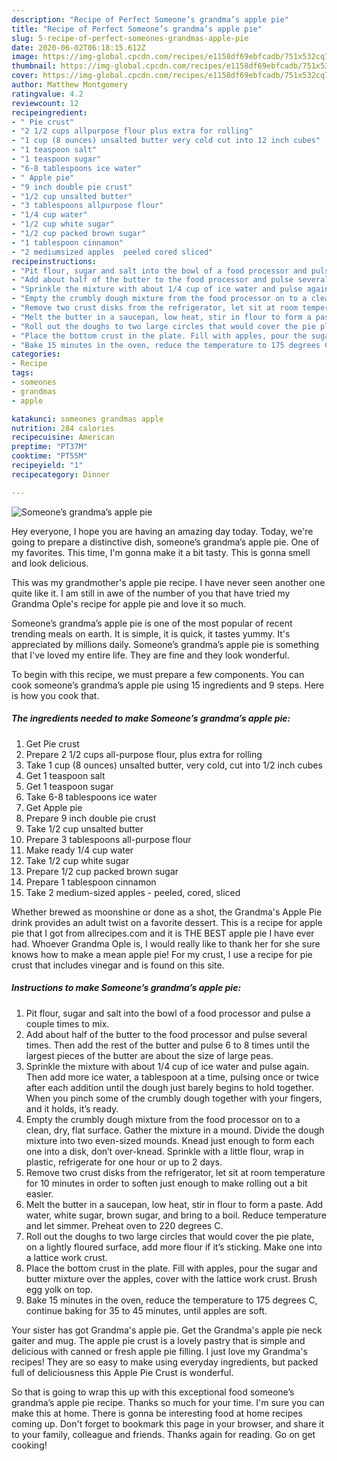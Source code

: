```yaml
---
description: "Recipe of Perfect Someone’s grandma’s apple pie"
title: "Recipe of Perfect Someone’s grandma’s apple pie"
slug: 5-recipe-of-perfect-someones-grandmas-apple-pie
date: 2020-06-02T06:18:15.612Z
image: https://img-global.cpcdn.com/recipes/e1158df69ebfcadb/751x532cq70/someones-grandmas-apple-pie-recipe-main-photo.jpg
thumbnail: https://img-global.cpcdn.com/recipes/e1158df69ebfcadb/751x532cq70/someones-grandmas-apple-pie-recipe-main-photo.jpg
cover: https://img-global.cpcdn.com/recipes/e1158df69ebfcadb/751x532cq70/someones-grandmas-apple-pie-recipe-main-photo.jpg
author: Matthew Montgomery
ratingvalue: 4.2
reviewcount: 12
recipeingredient:
- " Pie crust"
- "2 1/2 cups allpurpose flour plus extra for rolling"
- "1 cup (8 ounces) unsalted butter very cold cut into 12 inch cubes"
- "1 teaspoon salt"
- "1 teaspoon sugar"
- "6-8 tablespoons ice water"
- " Apple pie"
- "9 inch double pie crust"
- "1/2 cup unsalted butter"
- "3 tablespoons allpurpose flour"
- "1/4 cup water"
- "1/2 cup white sugar"
- "1/2 cup packed brown sugar"
- "1 tablespoon cinnamon"
- "2 mediumsized apples  peeled cored sliced"
recipeinstructions:
- "Pit flour, sugar and salt into the bowl of a food processor and pulse a couple times to mix."
- "Add about half of the butter to the food processor and pulse several times. Then add the rest of the butter and pulse 6 to 8 times until the largest pieces of the butter are about the size of large peas."
- "Sprinkle the mixture with about 1/4 cup of ice water and pulse again. Then add more ice water, a tablespoon at a time, pulsing once or twice after each addition until the dough just barely begins to hold together. When you pinch some of the crumbly dough together with your fingers, and it holds, it’s ready."
- "Empty the crumbly dough mixture from the food processor on to a clean, dry, flat surface. Gather the mixture in a mound. Divide the dough mixture into two even-sized mounds. Knead just enough to form each one into a disk, don’t over-knead. Sprinkle with a little flour, wrap in plastic, refrigerate for one hour or up to 2 days."
- "Remove two crust disks from the refrigerator, let sit at room temperature for 10 minutes in order to soften just enough to make rolling out a bit easier."
- "Melt the butter in a saucepan, low heat, stir in flour to form a paste. Add water, white sugar, brown sugar, and bring to a boil. Reduce temperature and let simmer. Preheat oven to 220 degrees C."
- "Roll out the doughs to two large circles that would cover the pie plate, on a lightly floured surface, add more flour if it’s sticking. Make one into a lattice work crust."
- "Place the bottom crust in the plate. Fill with apples, pour the sugar and butter mixture over the apples, cover with the lattice work crust. Brush egg yolk on top."
- "Bake 15 minutes in the oven, reduce the temperature to 175 degrees C, continue baking for 35 to 45 minutes, until apples are soft."
categories:
- Recipe
tags:
- someones
- grandmas
- apple

katakunci: someones grandmas apple 
nutrition: 284 calories
recipecuisine: American
preptime: "PT37M"
cooktime: "PT55M"
recipeyield: "1"
recipecategory: Dinner

---
```



![Someone’s grandma’s apple pie](https://img-global.cpcdn.com/recipes/e1158df69ebfcadb/751x532cq70/someones-grandmas-apple-pie-recipe-main-photo.jpg)

Hey everyone, I hope you are having an amazing day today. Today, we're going to prepare a distinctive dish, someone’s grandma’s apple pie. One of my favorites. This time, I'm gonna make it a bit tasty. This is gonna smell and look delicious.

This was my grandmother&#39;s apple pie recipe. I have never seen another one quite like it. I am still in awe of the number of you that have tried my Grandma Ople&#39;s recipe for apple pie and love it so much.

Someone’s grandma’s apple pie is one of the most popular of recent trending meals on earth. It is simple, it is quick, it tastes yummy. It's appreciated by millions daily. Someone’s grandma’s apple pie is something that I've loved my entire life. They are fine and they look wonderful.


To begin with this recipe, we must prepare a few components. You can cook someone’s grandma’s apple pie using 15 ingredients and 9 steps. Here is how you cook that.

<!--inarticleads1-->

##### The ingredients needed to make Someone’s grandma’s apple pie:

1. Get  Pie crust
1. Prepare 2 1/2 cups all-purpose flour, plus extra for rolling
1. Take 1 cup (8 ounces) unsalted butter, very cold, cut into 1/2 inch cubes
1. Get 1 teaspoon salt
1. Get 1 teaspoon sugar
1. Take 6-8 tablespoons ice water
1. Get  Apple pie
1. Prepare 9 inch double pie crust
1. Take 1/2 cup unsalted butter
1. Prepare 3 tablespoons all-purpose flour
1. Make ready 1/4 cup water
1. Take 1/2 cup white sugar
1. Prepare 1/2 cup packed brown sugar
1. Prepare 1 tablespoon cinnamon
1. Take 2 medium-sized apples - peeled, cored, sliced


Whether brewed as moonshine or done as a shot, the Grandma&#39;s Apple Pie drink provides an adult twist on a favorite dessert. This is a recipe for apple pie that I got from allrecipes.com and it is THE BEST apple pie I have ever had. Whoever Grandma Ople is, I would really like to thank her for she sure knows how to make a mean apple pie! For my crust, I use a recipe for pie crust that includes vinegar and is found on this site. 

<!--inarticleads2-->

##### Instructions to make Someone’s grandma’s apple pie:

1. Pit flour, sugar and salt into the bowl of a food processor and pulse a couple times to mix.
1. Add about half of the butter to the food processor and pulse several times. Then add the rest of the butter and pulse 6 to 8 times until the largest pieces of the butter are about the size of large peas.
1. Sprinkle the mixture with about 1/4 cup of ice water and pulse again. Then add more ice water, a tablespoon at a time, pulsing once or twice after each addition until the dough just barely begins to hold together. When you pinch some of the crumbly dough together with your fingers, and it holds, it’s ready.
1. Empty the crumbly dough mixture from the food processor on to a clean, dry, flat surface. Gather the mixture in a mound. Divide the dough mixture into two even-sized mounds. Knead just enough to form each one into a disk, don’t over-knead. Sprinkle with a little flour, wrap in plastic, refrigerate for one hour or up to 2 days.
1. Remove two crust disks from the refrigerator, let sit at room temperature for 10 minutes in order to soften just enough to make rolling out a bit easier.
1. Melt the butter in a saucepan, low heat, stir in flour to form a paste. Add water, white sugar, brown sugar, and bring to a boil. Reduce temperature and let simmer. Preheat oven to 220 degrees C.
1. Roll out the doughs to two large circles that would cover the pie plate, on a lightly floured surface, add more flour if it’s sticking. Make one into a lattice work crust.
1. Place the bottom crust in the plate. Fill with apples, pour the sugar and butter mixture over the apples, cover with the lattice work crust. Brush egg yolk on top.
1. Bake 15 minutes in the oven, reduce the temperature to 175 degrees C, continue baking for 35 to 45 minutes, until apples are soft.


Your sister has got Grandma&#39;s apple pie. Get the Grandma&#39;s apple pie neck gaiter and mug. The apple pie crust is a lovely pastry that is simple and delicious with canned or fresh apple pie filling. I just love my Grandma&#39;s recipes! They are so easy to make using everyday ingredients, but packed full of deliciousness this Apple Pie Crust is wonderful. 

So that is going to wrap this up with this exceptional food someone’s grandma’s apple pie recipe. Thanks so much for your time. I'm sure you can make this at home. There is gonna be interesting food at home recipes coming up. Don't forget to bookmark this page in your browser, and share it to your family, colleague and friends. Thanks again for reading. Go on get cooking!

